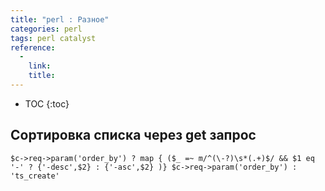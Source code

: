 ```yaml
---
title: "perl : Разное"
categories: perl
tags: perl catalyst
reference:
  -
    link:
    title:
---
```


* TOC 
{:toc}

## Сортировка списка через get запрос

<pre><code class="perl">$c->req->param('order_by') ? map { ($_ =~ m/^(\-?)\s*(.+)$/ && $1 eq '-' ? {'-desc',$2} : {'-asc',$2} )} $c->req->param('order_by') : 'ts_create'
</code></pre>
